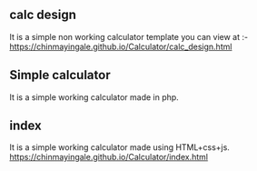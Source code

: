 ## calc design 
It is a simple non working calculator template you can view at :-https://chinmayingale.github.io/Calculator/calc_design.html

## Simple calculator
It is a simple working calculator made in php.

## index
It is a simple working calculator made using HTML+css+js.
https://chinmayingale.github.io/Calculator/index.html